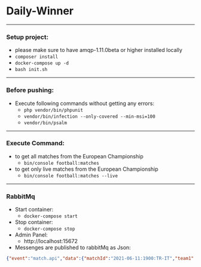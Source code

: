 # **Daily-Winner**

---

### Setup project:
- please make sure to have amqp-1.11.0beta or higher installed locally
- `composer install`
- `docker-compose up -d`
- `bash init.sh`

---

### Before pushing:
- Execute following commands without getting any errors:
    - `php vendor/bin/phpunit`
    - `vendor/bin/infection --only-covered --min-msi=100`
    - `vendor/bin/psalm`

---

### Execute Command:
- to get all matches from the European Championship
    - `bin/console football:matches`
- to get only live matches from the European Championship
    - `bin/console football:matches --live`
    
---

### RabbitMq
- Start container:
    - `docker-compose start`
- Stop container:
    - `docker-compose stop`
- Admin Panel:
    - http://localhost:15672
- Messenges are published to rabbitMq as Json:
```json
{"event":"match.api","data":{"matchId":"2021-06-11:1900:TR-IT","team1":"TR","team2":"IT","matchDatetime":"2021-06-11 19:00"}}
```
